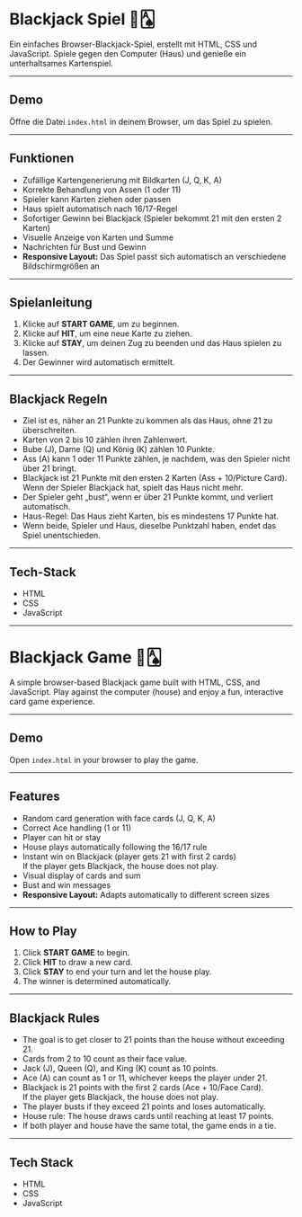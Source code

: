 # Blackjack Spiel 🎲🂡

Ein einfaches Browser-Blackjack-Spiel, erstellt mit HTML, CSS und JavaScript. Spiele gegen den Computer (Haus) und genieße ein unterhaltsames Kartenspiel.

---

## Demo

Öffne die Datei `index.html` in deinem Browser, um das Spiel zu spielen.

---

## Funktionen

- Zufällige Kartengenerierung mit Bildkarten (J, Q, K, A)
- Korrekte Behandlung von Assen (1 oder 11)
- Spieler kann Karten ziehen oder passen
- Haus spielt automatisch nach 16/17-Regel
- Sofortiger Gewinn bei Blackjack (Spieler bekommt 21 mit den ersten 2 Karten)
- Visuelle Anzeige von Karten und Summe
- Nachrichten für Bust und Gewinn
- **Responsive Layout:** Das Spiel passt sich automatisch an verschiedene Bildschirmgrößen an

---

## Spielanleitung

1. Klicke auf **START GAME**, um zu beginnen.
2. Klicke auf **HIT**, um eine neue Karte zu ziehen.
3. Klicke auf **STAY**, um deinen Zug zu beenden und das Haus spielen zu lassen.
4. Der Gewinner wird automatisch ermittelt.

---

## Blackjack Regeln

- Ziel ist es, näher an 21 Punkte zu kommen als das Haus, ohne 21 zu überschreiten.
- Karten von 2 bis 10 zählen ihren Zahlenwert.
- Bube (J), Dame (Q) und König (K) zählen 10 Punkte.
- Ass (A) kann 1 oder 11 Punkte zählen, je nachdem, was den Spieler nicht über 21 bringt.
- Blackjack ist 21 Punkte mit den ersten 2 Karten (Ass + 10/Picture Card).  
  Wenn der Spieler Blackjack hat, spielt das Haus nicht mehr.
- Der Spieler geht „bust“, wenn er über 21 Punkte kommt, und verliert automatisch.
- Haus-Regel: Das Haus zieht Karten, bis es mindestens 17 Punkte hat.
- Wenn beide, Spieler und Haus, dieselbe Punktzahl haben, endet das Spiel unentschieden.

---

## Tech-Stack

- HTML
- CSS
- JavaScript

---

# Blackjack Game 🎲🂡

A simple browser-based Blackjack game built with HTML, CSS, and JavaScript. Play against the computer (house) and enjoy a fun, interactive card game experience.

---

## Demo

Open `index.html` in your browser to play the game.

---

## Features

- Random card generation with face cards (J, Q, K, A)
- Correct Ace handling (1 or 11)
- Player can hit or stay
- House plays automatically following the 16/17 rule
- Instant win on Blackjack (player gets 21 with first 2 cards)  
  If the player gets Blackjack, the house does not play.
- Visual display of cards and sum
- Bust and win messages
- **Responsive Layout:** Adapts automatically to different screen sizes

---

## How to Play

1. Click **START GAME** to begin.
2. Click **HIT** to draw a new card.
3. Click **STAY** to end your turn and let the house play.
4. The winner is determined automatically.

---

## Blackjack Rules

- The goal is to get closer to 21 points than the house without exceeding 21.
- Cards from 2 to 10 count as their face value.
- Jack (J), Queen (Q), and King (K) count as 10 points.
- Ace (A) can count as 1 or 11, whichever keeps the player under 21.
- Blackjack is 21 points with the first 2 cards (Ace + 10/Face Card).  
  If the player gets Blackjack, the house does not play.
- The player busts if they exceed 21 points and loses automatically.
- House rule: The house draws cards until reaching at least 17 points.
- If both player and house have the same total, the game ends in a tie.

---

## Tech Stack

- HTML
- CSS
- JavaScript
